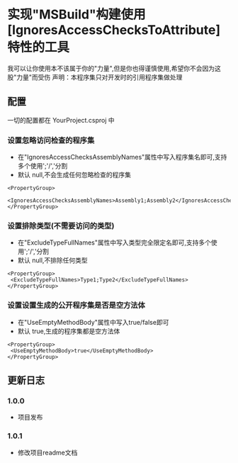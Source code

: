 # 实现"MSBuild"构建使用[IgnoresAccessChecksToAttribute]特性的工具

我可以让你使用本不该属于你的"力量",但是你也得谨慎使用,希望你不会因为这股"力量"而受伤
声明：本程序集只对开发时的引用程序集做处理

## 配置

一切的配置都在 YourProject.csproj 中

### 设置忽略访问检查的程序集

- 在"IgnoresAccessChecksAssemblyNames"属性中写入程序集名即可,支持多个使用';'/','分割
- 默认  null,不会生成任何忽略检查的程序集

 ~~~text
<PropertyGroup>
  <IgnoresAccessChecksAssemblyNames>Assembly1;Assembly2</IgnoresAccessChecksAssemblyNames>
</PropertyGroup>
~~~

### 设置排除类型(不需要访问的类型)

- 在"ExcludeTypeFullNames"属性中写入类型完全限定名即可,支持多个使用';'/','分割
- 默认  null,不排除任何类型

 ~~~text
<PropertyGroup>
  <ExcludeTypeFullNames>Type1;Type2</ExcludeTypeFullNames>
</PropertyGroup>
~~~

### 设置设置生成的公开程序集是否是空方法体

- 在"UseEmptyMethodBody"属性中写入true/false即可
- 默认  true,生成的程序集都是空方法体

 ~~~text
<PropertyGroup>
  <UseEmptyMethodBody>true</UseEmptyMethodBody>
</PropertyGroup>
~~~

## 更新日志

### 1.0.0

- 项目发布

### 1.0.1

- 修改项目readme文档
